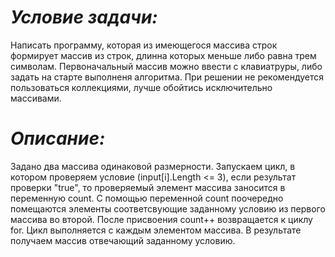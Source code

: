 # *Условие задачи:*

Написать программу, которая из имеющегося массива строк формирует массив из строк, длинна которых меньше либо равна трем символам. Первоначальный массив можно ввести с клавиатруры, либо задать на старте выполненя алгоритма. При решении не рекомендуется пользоваться коллекциями, лучше обойтись исключительно массивами.
# *Описание:*
Задано два массива одинаковой размерности.  Запускаем цикл, в котором проверяем условие (input[i].Length <= 3), если результат проверки "true", то проверяемый элемент массива заносится в переменную count. С помощью переменной count поочередно помещаются элементы соответсвующие заданному условию из первого массива во второй. После присвоения count++ возвращается к циклу for. Цикл выполняется с каждым элементом массива. В результате получаем массив отвечающий заданному условию.
